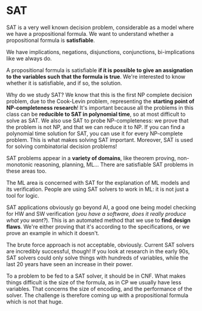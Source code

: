 # SAT

SAT is a very well known decision problem, considerable as a model where we have a propositional formula. We want to understand whether a propositional formula is **satisfiable**.

We have implications, negations, disjunctions, conjunctions, bi-implications like we always do.

A propositional formula is satisfiable **if it is possible to give an assignation to the variables such that the formula is true**. We're interested to know whether it is satisfiable, and if so, the solution.

Why do we study SAT? We know that this is the first NP complete decision problem, due to the Cook-Levin problem, representing the **starting point of NP-completeness research**! It's important because all the problems in this class can be **reducible to SAT in polynomial time**, so at most difficult to solve as SAT. We also use SAT to probe NP-completeness: we prove that the problem is not NP, and that we can reduce it to NP. If you can find a polynomial time solution for SAT, you can use it for every NP-complete problem. This is what makes solving SAT important. Moreover, SAT is used for solving combinatorial decision problems!

SAT problems appear in a **variety of domains**, like theorem proving, non-monotonic reasoning, planning, ML... There are satisfiable SAT problems in these areas too.

The ML area is concerned with SAT for the explanation of ML models and its verification. People are using SAT solvers to work in ML: it is not just a tool for logic.

SAT applications obviously go beyond AI, a good one being model checking for HW and SW verification (*you have a software, does it really produce what you want?*). This is an automated method that we use to **find design flaws**. We're either proving that it's according to the specifications, or we prove an example in which it doesn't. 

The brute force approach is not acceptable, obviously. Current SAT solvers are incredibly successful, though! If you look at research in the early 90s, SAT solvers could only solve things with hundreds of variables, while the last 20 years have seen an increase in their power.

To a problem to be fed to a SAT solver, it should be in CNF. What makes things difficult is the size of the formula, as in CP we usually have less variables. That concerns the size of encoding, and the performance of the solver. The challenge is therefore coming up with a propositional formula which is not that huge.



